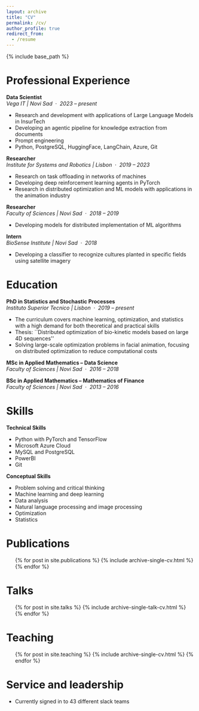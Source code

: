 ```yaml
---
layout: archive
title: "CV"
permalink: /cv/
author_profile: true
redirect_from:
  - /resume
---
```


{% include base_path %}

Professional Experience
=======================

**Data Scientist**  
*Vega IT | Novi Sad* &nbsp;·&nbsp; *2023 – present*  
- Research and development with applications of Large Language Models in InsurTech  
- Developing an agentic pipeline for knowledge extraction from documents  
- Prompt engineering  
- Python, PostgreSQL, HuggingFace, LangChain, Azure, Git  

**Researcher**  
*Institute for Systems and Robotics | Lisbon* &nbsp;·&nbsp; *2019 – 2023*  
- Research on task offloading in networks of machines  
- Developing deep reinforcement learning agents in PyTorch  
- Research in distributed optimization and ML models with applications in the animation industry  

**Researcher**  
*Faculty of Sciences | Novi Sad* &nbsp;·&nbsp; *2018 – 2019*  
- Developing models for distributed implementation of ML algorithms  

**Intern**  
*BioSense Institute | Novi Sad* &nbsp;·&nbsp; *2018*  
- Developing a classifier to recognize cultures planted in specific fields using satellite imagery  


Education
=======================

**PhD in Statistics and Stochastic Processes**  
*Instituto Superior Tecnico | Lisbon* &nbsp;·&nbsp; *2019 – present*  
- The curriculum covers machine learning, optimization, and statistics with a high demand for both theoretical and practical skills  
- Thesis: ``Distributed optimization of bio-kinetic models based on large 4D sequences''  
- Solving large-scale optimization problems in facial animation, focusing on distributed optimization to reduce computational costs  

**MSc in Applied Mathematics – Data Science**  
*Faculty of Sciences | Novi Sad* &nbsp;·&nbsp; *2016 – 2018*  

**BSc in Applied Mathematics – Mathematics of Finance**  
*Faculty of Sciences | Novi Sad* &nbsp;·&nbsp; *2013 – 2016*
  
Skills
=======================
**Technical Skills**
* Python with PyTorch and TensorFlow
* Microsoft Azure Cloud
* MySQL and PostgreSQL
* PowerBI
* Git
  
**Conceptual Skills**
* Problem solving and critical thinking
* Machine learning and deep learning
* Data analysis
* Natural language processing and image processing
* Optimization
* Statistics

Publications
======
  <ul>{% for post in site.publications %}
    {% include archive-single-cv.html %}
  {% endfor %}</ul>
  
Talks
======
  <ul>{% for post in site.talks %}
    {% include archive-single-talk-cv.html %}
  {% endfor %}</ul>
  
Teaching
======
  <ul>{% for post in site.teaching %}
    {% include archive-single-cv.html %}
  {% endfor %}</ul>
  
Service and leadership
======
* Currently signed in to 43 different slack teams
